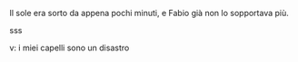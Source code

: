 Il sole era sorto da appena pochi minuti, e Fabio già non lo sopportava più.

sss

v: i miei capelli sono un disastro

